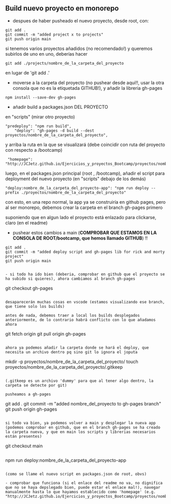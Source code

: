 
## Build nuevo proyecto en monorepo

- despues de haber pusheado el nuevo proyecto, desde root, con:

```
git add .
git commit -m "added project x to projects"
git push origin main
```

si tenemos varios proyectos añadidos (no recomendado!) y queremos subirlos de uno en uno, deberías hacer

```
git add ./projects/nombre_de_la_carpeta_del_proyecto
```

en lugar de 'git add .'


- moverse a la carpeta del proyecto (no pushear desde aqui!!, usar la otra consola que no es la etiquetada GITHUB!), y añadir la libreria gh-pages

```
npm install --save-dev gh-pages
```
- añadir build a packages.json DEL PROYECTO

en "scripts" (mirar otro proyecto)

```
"predeploy": "npm run build",
    "deploy": "gh-pages -d build --dest proyectos/nombre_de_la_carpeta_del_proyecto",
```

y arriba la ruta en la que se visualizará (debe coincidir con ruta del proyecto con respecto a /bootcamp)

```
 "homepage": "http://JCJetz.github.io/Ejercicios_y_proyectos_Bootcamp/proyectos/nombre_de_la_carpeta_del_proyecto",
```

 luego, en el packages.json principal (root , /bootcamp), añadir el script para deployment del nuevo proyecto (en "scripts" debajo de los demás)

 ```
 "deploy:nombre_de_la_carpeta_del_proyecto-app": "npm run deploy --prefix ./proyectos/nombre_de_la_carpeta_del_proyecto"
 ```

 con esto, en una repo normal, la app ya se construiría en github pages, pero al ser monorepo, debemos crear la carpeta en el branch gh-pages primero

suponiendo que en algun lado el proyecto está enlazado para clickarse, claro (en el readme)

 - pushear estos cambios a main (**COMPROBAR QUE ESTAMOS EN LA CONSOLA DE ROOT/bootcamp, que hemos llamado GITHUB**) !!

 ```
 git add . 
 git commit -m "added deploy script and gh-pages lib for rick and morty project"
 git push origin main


- si todo ha ido bien (deberia, comprobar en github que el proyecto se ha subido si quieres), ahora cambiamos al branch gh-pages

``` 
git checkout gh-pages
```

desaparecerán muchas cosas en vscode (estamos visualizando ese branch, que tiene solo los builds)

antes de nada, debemos traer a local los builds desplegados anteriormente, de lo contrario habrá conflicto con lo que añadamos ahora

```
git fetch origin
git pull origin gh-pages
```

ahora ya podemos añadir la carpeta donde se hará el deploy, que necesita un archivo dentro pq sino git lo ignora el joputa

```
mkdir -p proyectos/nombre_de_la_carpeta_del_proyecto/
touch proyectos/nombre_de_la_carpeta_del_proyecto/.gitkeep
```

(.gitkeep es un archivo 'dummy' para que al tener algo dentro, la carpeta se detecte por git)

pusheamos a gh-pages

```
git add .
git commit -m "added nombre_del_proyecto to gh-pages branch" 
git push origin gh-pages
```

si todo va bien, ya podemos volver a main y desplegar la nueva app
(podemos comprobar en github, que en el branch gh-pages se ha creado la carpeta nueva, y que en main los scripts y librerias necesarios están presentes)

```
git checkout main
```

``` 
npm run deploy:nombre_de_la_carpeta_del_proyecto-app
```

(como se llame el nuevo script en packages.json de root, obvs)

- comprobar que funciona (si el enlace del readme no va, no dignifica que no se haya depslegado bien, puede estar el enlace mal!), navegar manualmente hasta lo que hayamos establecido como 'homepage' (e.g. "http://JCJetz.github.io/Ejercicios_y_proyectos_Bootcamp/proyectos/nombre_de_la_carpeta_del_proyecto")





